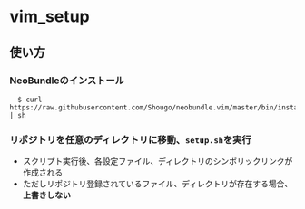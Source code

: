 # vim_setup

## 使い方

### NeoBundleのインストール

```
  $ curl https://raw.githubusercontent.com/Shougo/neobundle.vim/master/bin/install.sh | sh
```

### リポジトリを任意のディレクトリに移動、`setup.sh`を実行

* スクリプト実行後、各設定ファイル、ディレクトリのシンボリックリンクが作成される
* ただしリポジトリ登録されているファイル、ディレクトリが存在する場合、**上書きしない**
